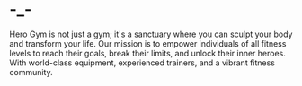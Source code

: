 # -_-
Hero Gym is not just a gym; it's a sanctuary where you can sculpt your body and transform your life. Our mission is to empower individuals of all fitness levels to reach their goals, break their limits, and unlock their inner heroes. With world-class equipment, experienced trainers, and a vibrant fitness community.
